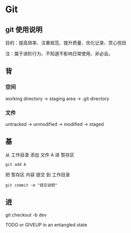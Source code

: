 # Git

## git 使用说明

目的：提高效率、注重规范、提升质量、优化记录、赏心悦目

注：属于进阶行为、不知道不影响日常使用、非必会。

## 背

### 空间

working directory -> staging area -> .git directory

### 文件

untracked -> unmodified -> modified -> staged

## 基

从 工作目录 添加 文件 A 进 暂存区

    git add A

把 暂存区 内容 提交 到 工作目录

    git commit -m "提交说明"



## 进



git checkout -b dev


TODO or GIVEUP in an entangled state